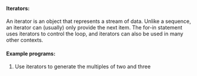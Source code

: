 ####  Iterators:

An iterator is an object that represents a stream of data. Unlike a sequence, an iterator can (usually) only provide the next item. The for-in statement uses iterators to control the loop, and iterators can also be used in many other contexts.

#### Example programs:

1. Use iterators to generate the multiples of two and three

